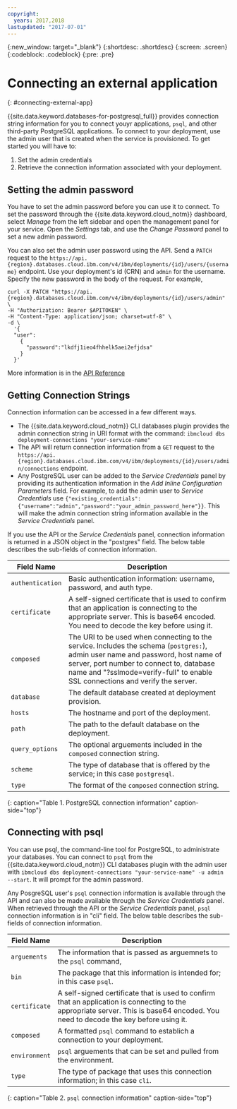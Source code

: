 ```yaml
---
copyright:
  years: 2017,2018
lastupdated: "2017-07-01"
---
```


{:new_window: target="_blank"}
{:shortdesc: .shortdesc}
{:screen: .screen}
{:codeblock: .codeblock}
{:pre: .pre}

# Connecting an external application
{: #connecting-external-app}

{{site.data.keyword.databases-for-postgresql_full}} provides connection string information for you to connect youyr applications, `psql`, and other third-party PostgreSQL applications. To connect to your deployment, use the admin user that is created when the service is provisioned. To get started you will have to:
1. Set the admin credentials
2. Retrieve the connection information associated with your deployment.

## Setting the admin password

You have to set the admin password before you can use it to connect. To set the password through the {{site.data.keyword.cloud_notm}} dashboard, select _Manage_ from the left sidebar and open the management panel for your service. Open the _Settings_ tab, and use the _Change Password_ panel to set a new admin password.

You can also set the admin user password using the API. Send a `PATCH` request to the  `https://api.{region}.databases.cloud.ibm.com/v4/ibm/deployments/{id}/users/{username}` endpoint. Use your deployment's id (CRN) and `admin` for the username. Specify the new password in the body of the request. For example,
```
curl -X PATCH "https://api.{region}.databases.cloud.ibm.com/v4/ibm/deployments/{id}/users/admin" \
-H "Authorization: Bearer $APITOKEN" \
-H "Content-Type: application/json; charset=utf-8" \
-d \
  '{
  "user": 
    {
      "password":"lkdfj1ieo4fhhelk5aei2efjdsa"
    }
  }'
```
More information is in the [API Reference](https://pages.github.ibm.com/compose/apidocs/apiv4doc-static.html#operation/changeUserPassword)

## Getting Connection Strings

Connection information can be accessed in a few different ways.
- The {{site.data.keyword.cloud_notm}} CLI databases plugin provides the admin connection string in URI format with the command: `ibmcloud dbs deployment-connections "your-service-name"`
- The API will return connection information from a `GET` request to the `https://api.{region}.databases.cloud.ibm.com/v4/ibm/deployments/{id}/users/admin/connections` endpoint.
- Any PostgreSQL user can be added to the _Service Credentials_ panel by providing its authentication information in the _Add Inline Configuration Parameters_ field. For example, to add the admin user to _Service Credentials_ use  `{"existing_credentials":{"username":"admin","password":"your_admin_password_here"}}`. This will make the admin connection string information available in the _Service Credentials_ panel.

If you use the API or the _Service Credentials_ panel, connection information is returned in a JSON object in the "postgres" field. The below table describes the sub-fields of connection information.

Field Name|Description
----------|-----------
`authentication`|Basic authentication information: username, password, and auth type.
`certificate`|A self-signed certificate that is used to confirm that an application is connecting to the appropriate server. This is base64 encoded. You need to decode the key before using it.
`composed`|The URI to be used when connecting to the service. Includes the schema (`postgres:`), admin user name and password, host name of server, port number to connect to, database name and "?sslmode=verify-full" to enable SSL connections and verify the server.
`database`|The default database created at deployment provision.
`hosts`|The hostname and port of the deployment.
`path`|The path to the default database on the deployment.
`query_options`|The optional arguements included in the `composed` connection string.
`scheme`|The type of database that is offered by the service; in this case `postgresql`.
`type`|The format of the `composed` connection string.
{: caption="Table 1. PostgreSQL connection information" caption-side="top"}

## Connecting with psql

You can use psql, the command-line tool for PostgreSQL, to administrate your databases. You can connect to `psql` from the {{site.data.keyword.cloud_notm}} CLI databases plugin with the admin user with `ibmcloud dbs deployment-connections "your-service-name" -u admin --start`. It will prompt for the admin password.

Any PosgreSQL user's `psql` connection information is available through the API and can also be made available through the _Service Credentials_ panel. When retrieved through the API or the _Service Credentials_ panel, `psql` connection information is in "cli" field. The below table describes the sub-fields of connection information.

Field Name|Description
----------|-----------
`arguements`|The information that is passed as arguemnets to the `psql` command,
`bin`|The package that this information is intended for; in this case `psql`.
`certificate`|A self-signed certificate that is used to confirm that an application is connecting to the appropriate server. This is base64 encoded. You need to decode the key before using it.
`composed`|A formatted `psql` command to establich a connection to your deployment.
`environment`|`psql` arguements that can be set and pulled from the environment.
`type`|The type of package that uses this connection information; in this case `cli`. 
{: caption="Table 2. `psql` connection information" caption-side="top"}